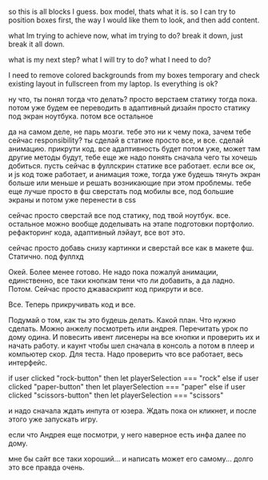 so this is all blocks I guess.
box model, thats what it is.
so I can try to position boxes first, the way I would like them to look, and then add content.

what Im trying to achieve now, what im trying to do?
break it down, just break it all down.

<!-- I need to layout player and computer in one line.
so it become looking something like a header.
I can make it as simple as I could, and then see what happens. -->

what is my next step? what I will try to do?
what I need to do?

I need to remove colored backgrounds from my boxes temporary and check existing layout in fullscreen from my laptop. Is everything is ok?


ну что, ты понял тогда что делать?
просто верстаем статику тогда пока. 
потом уже будем ее переводить в адаптивный дизайн
просто статику под экран ноутбука. 
потом все остальное

да на самом деле, не парь мозги.
тебе это ни к чему пока, зачем тебе сейчас responsibility? 
ты сделай в статике просто все, и все. 
сделай анимацию. 
прикрути код. все
адаптивность будет потом уже, может там другие методы будут, тебе еще же надо понять сначала чего ты хочешь добиться.
пусть сейчас в фуллскрин статике все работает. 
если все ок, и js код тоже работает, и анимация тоже, тогда уже будешь тянуть экран больше или меньше и решать возникающие при этом проблемы. 
тебе еще лучше просто в фш сверстать под мобилы все, под большие экраны и потом уже перенести в css

сейчас просто сверстай все под статику, под твой ноутбук. все. остальное можно вообще доделывать на этапе подготовки портфолио. рефакторинг кода, адаптивный лэйаут, все вот это.

сейчас просто добавь снизу картинки и сверстай все как в макете фш. Статично. под фуллхд

Окей. Более менее готово. Не надо пока пожалуй анимации, единственно, все таки кнопкам тени что ли добавить, а да ладно. Потом. Сейчас просто джаваскрипт код прикрути и все.

Все. Теперь прикручивать код и все.

Подумай о том, как ты это будешь делать. Какой план. Что нужно сделать.
Можно анжелу посмотреть или андрея. Перечитать урок по дому одина. 
И повесить ивент лисенеры на все кнопки и проверить их и начать работу. и каунт чтобы шел сначала в консоль а потом в плеер и компьютер скор.
Для теста. Надо проверить что все работает, весь интерфейс.

if user clicked "rock-button" then let playerSelection === "rock"
else if user clicked "paper-button" then let playerSelection === "paper"
else if user clicked "scissors-button" then let playerSelection === "scissors"

и надо сначала ждать инпута от юзера. Ждать пока он кликнет, и после этого уже запускать игру.

если что Андрея еще посмотри, у него наверное есть инфа далее по дому.

мне бы сайт все таки хороший... и написать может его самому... долго это все правда очень.